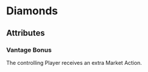 # Diamonds

## Attributes

### Vantage Bonus

The controlling Player receives an extra Market Action.
